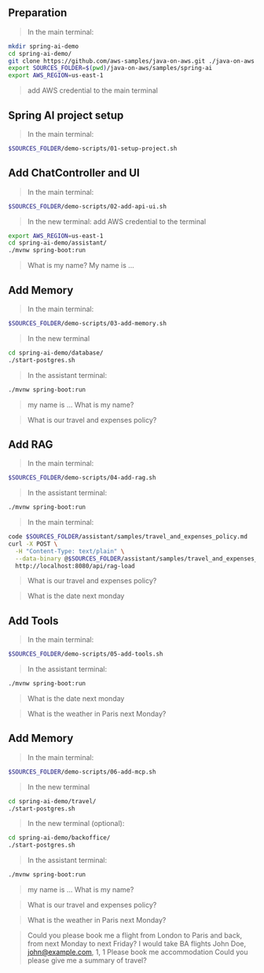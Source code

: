 ## Preparation

> In the main terminal:

```bash
mkdir spring-ai-demo
cd spring-ai-demo/
git clone https://github.com/aws-samples/java-on-aws.git ./java-on-aws
export SOURCES_FOLDER=$(pwd)/java-on-aws/samples/spring-ai
export AWS_REGION=us-east-1
```

> add AWS credential to the main terminal

## Spring AI project setup

> In the main terminal:

```bash
$SOURCES_FOLDER/demo-scripts/01-setup-project.sh
```

## Add ChatController and UI

> In the main terminal:

```bash
$SOURCES_FOLDER/demo-scripts/02-add-api-ui.sh
```

> In the new terminal:
> add AWS credential to the terminal

```bash
export AWS_REGION=us-east-1
cd spring-ai-demo/assistant/
./mvnw spring-boot:run
```

> What is my name?
> My name is ...

## Add Memory

> In the main terminal:

```bash
$SOURCES_FOLDER/demo-scripts/03-add-memory.sh
```

> In the new terminal

```bash
cd spring-ai-demo/database/
./start-postgres.sh
```

> In the assistant terminal:

```bash
./mvnw spring-boot:run
```

> my name is ...
> What is my name?

> What is our travel and expenses policy?

## Add RAG

> In the main terminal:

```bash
$SOURCES_FOLDER/demo-scripts/04-add-rag.sh
```

> In the assistant terminal:

```bash
./mvnw spring-boot:run
```

> In the main terminal:

```bash
code $SOURCES_FOLDER/assistant/samples/travel_and_expenses_policy.md
curl -X POST \
  -H "Content-Type: text/plain" \
  --data-binary @$SOURCES_FOLDER/assistant/samples/travel_and_expenses_policy.md \
  http://localhost:8080/api/rag-load
```

> What is our travel and expenses policy?

> What is the date next monday

## Add Tools

> In the main terminal:

```bash
$SOURCES_FOLDER/demo-scripts/05-add-tools.sh
```

> In the assistant terminal:

```bash
./mvnw spring-boot:run
```

> What is the date next monday

> What is the weather in Paris next Monday?

## Add Memory

> In the main terminal:

```bash
$SOURCES_FOLDER/demo-scripts/06-add-mcp.sh
```

> In the new terminal

```bash
cd spring-ai-demo/travel/
./start-postgres.sh
```

> In the new terminal (optional):

```bash
cd spring-ai-demo/backoffice/
./start-postgres.sh
```

> In the assistant terminal:

```bash
./mvnw spring-boot:run
```

> my name is ...
> What is my name?

> What is our travel and expenses policy?

> What is the weather in Paris next Monday?

> Could you please book me a flight from London to Paris and back, from next Monday to next Friday?
> I would take BA flights
> John Doe, john@example.com, 1, 1
> Please book me accommodation
> Could you please give me a summary of travel?
